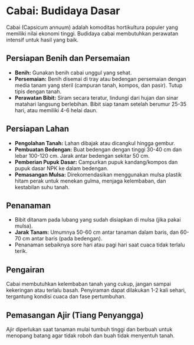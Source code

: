 # Cabai: Budidaya Dasar

Cabai (Capsicum annuum) adalah komoditas hortikultura populer yang memiliki nilai ekonomi tinggi. Budidaya cabai membutuhkan perawatan intensif untuk hasil yang baik.

## Persiapan Benih dan Persemaian
* **Benih:** Gunakan benih cabai unggul yang sehat.
* **Persemaian:** Benih disemai di tray atau bedengan persemaian dengan media tanam yang steril (campuran tanah, kompos, dan pasir). Tutup tipis dengan tanah.
* **Perawatan Bibit:** Siram secara teratur, lindungi dari hujan dan sinar matahari langsung berlebihan. Bibit siap tanam setelah berumur 25-35 hari, atau memiliki 4-6 helai daun.

## Persiapan Lahan
* **Pengolahan Tanah:** Lahan dibajak atau dicangkul hingga gembur.
* **Pembuatan Bedengan:** Buat bedengan dengan tinggi 30-40 cm dan lebar 100-120 cm. Jarak antar bedengan sekitar 50 cm.
* **Pemberian Pupuk Dasar:** Campurkan pupuk kandang/kompos dan pupuk dasar NPK ke dalam bedengan.
* **Pemasangan Mulsa:** Direkomendasikan menggunakan mulsa plastik hitam perak untuk menekan gulma, menjaga kelembaban, dan kestabilan suhu tanah.

## Penanaman
* Bibit ditanam pada lubang yang sudah disiapkan di mulsa (jika pakai mulsa).
* **Jarak Tanam:** Umumnya 50-60 cm antar tanaman dalam baris, dan 60-70 cm antar baris (pada bedengan).
* Penanaman sebaiknya sore hari atau pagi hari saat cuaca tidak terlalu terik.

## Pengairan
Cabai membutuhkan kelembaban tanah yang cukup, jangan sampai kekeringan atau terlalu basah. Penyiraman dapat dilakukan 1-2 kali sehari, tergantung kondisi cuaca dan fase pertumbuhan.

## Pemasangan Ajir (Tiang Penyangga)
Ajir diperlukan saat tanaman mulai tumbuh tinggi dan berbuah untuk menopang batang agar tidak roboh dan buah tidak menyentuh tanah.